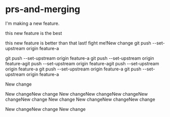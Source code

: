 # prs-and-merging

I'm making a new feature.

this new feature is the best


this new feature is better than that last! fight me!New change
git push --set-upstream origin feature-a

git push --set-upstream origin feature-a
git push --set-upstream origin feature-agit push --set-upstream origin feature-agit push --set-upstream origin feature-a
git push --set-upstream origin feature-a
git push --set-upstream origin feature-a

New change

New changeNew change
New changeNew changeNew changeNew changeNew change
New change
New changeNew changeNew change

New changeNew change
New change

